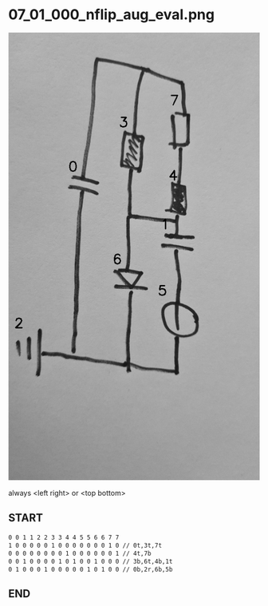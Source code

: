 
# 07_01_000_nflip_aug_eval.png
![img](07_01_000_nflip_aug_eval_idxs.png)

always \<left right> or \<top bottom>

## START

	0 0 1 1 2 2 3 3 4 4 5 5 6 6 7 7
	1 0 0 0 0 0 1 0 0 0 0 0 0 0 1 0 // 0t,3t,7t
    0 0 0 0 0 0 0 0 1 0 0 0 0 0 0 1 // 4t,7b
    0 0 1 0 0 0 0 1 0 1 0 0 1 0 0 0 // 3b,6t,4b,1t
    0 1 0 0 0 1 0 0 0 0 0 1 0 1 0 0 // 0b,2r,6b,5b

## END

            
